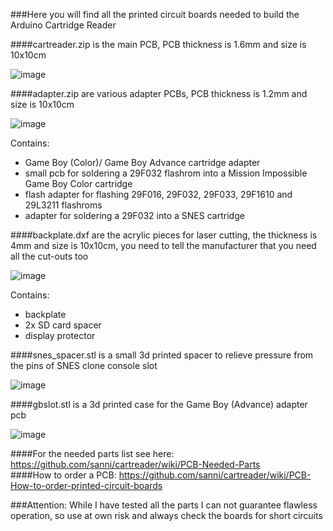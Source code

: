 ###Here you will find all the printed circuit boards needed to build the Arduino Cartridge Reader   

####cartreader.zip is the main PCB, PCB thickness is 1.6mm and size is 10x10cm  

![image](https://dl.dropboxusercontent.com/u/20912715/snes/Snes_Cart_Reader_Mega_Shield/wiki/cartreader.png)    

####adapter.zip are various adapter PCBs, PCB thickness is 1.2mm and size is 10x10cm    

![image](https://dl.dropboxusercontent.com/u/20912715/snes/Snes_Cart_Reader_Mega_Shield/wiki/adapter.png)    

Contains:   
- Game Boy (Color)/ Game Boy Advance cartridge adapter   
- small pcb for soldering a 29F032 flashrom into a Mission Impossible Game Boy Color cartridge   
- flash adapter for flashing 29F016, 29F032, 29F033, 29F1610 and 29L3211 flashroms   
- adapter for soldering a 29F032 into a SNES cartridge   

####backplate.dxf are the acrylic pieces for laser cutting, the thickness is 4mm and size is 10x10cm, you need to tell the manufacturer that you need all the cut-outs too     

![image](https://dl.dropboxusercontent.com/u/20912715/snes/Snes_Cart_Reader_Mega_Shield/wiki/backplate.png)    

Contains:   
- backplate   
- 2x SD card spacer   
- display protector   

####snes_spacer.stl is a small 3d printed spacer to relieve pressure from the pins of SNES clone console slot   

![image](https://dl.dropboxusercontent.com/u/20912715/snes/Snes_Cart_Reader_Mega_Shield/wiki/snes_spacer.png)   

####gbslot.stl is a 3d printed case for the Game Boy (Advance) adapter pcb      

![image](https://dl.dropboxusercontent.com/u/20912715/snes/Snes_Cart_Reader_Mega_Shield/wiki/gbslot.png)   

####For the needed parts list see here: https://github.com/sanni/cartreader/wiki/PCB-Needed-Parts   
####How to order a PCB: https://github.com/sanni/cartreader/wiki/PCB-How-to-order-printed-circuit-boards   

###Attention: While I have tested all the parts I can not guarantee flawless operation, so use at own risk and always check the boards for short circuits   
